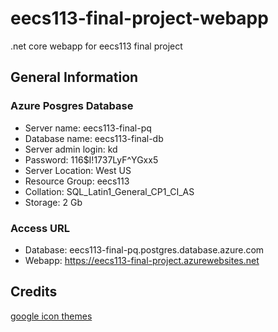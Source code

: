 # eecs113-final-project-webapp

.net core webapp for eecs113 final project

## General Information

### Azure Posgres Database

- Server name: eecs113-final-pq
- Database name: eecs113-final-db
- Server admin login: kd
- Password: 116$I!1737LyF^YGxx5
- Server Location: West US
- Resource Group: eecs113
- Collation: SQL_Latin1_General_CP1_CI_AS
- Storage: 2 Gb

### Access URL

- Database: eecs113-final-pq.postgres.database.azure.com
- Webapp: https://eecs113-final-project.azurewebsites.net

## Credits

[google icon themes][1]

[1]: https://github.com/google/material-design-icons/blob/master/LICENSE
